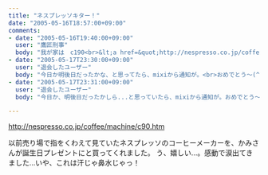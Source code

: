 ```yaml
---
title: "ネスプレッソキター！"
date: "2005-05-16T18:57:00+09:00"
comments:
- date: "2005-05-16T19:40:00+09:00"
  user: "鷹匠刑事"
  body: "我が家は　c190<br>&lt;a href=&quot;http://nespresso.co.jp/coffee/machine/c190.htm&quot; target=&quot;_blank&quot; rel=&quot;nofollow&quot;&gt;http://&lt;wbr/&gt;nespres&lt;wbr/&gt;so.co.j&lt;wbr/&gt;p/coffe&lt;wbr/&gt;e/machi&lt;wbr/&gt;ne/c190&lt;wbr/&gt;.htm&lt;/a&gt;<br>本体色：イエロー です。"
- date: "2005-05-17T23:30:00+09:00"
  user: "退会したユーザー"
  body: "今日か明後日だったかな、と思ってたら、mixiから通知が。<br>おめでとう～(^^)"
- date: "2005-05-17T23:31:00+09:00"
  user: "退会したユーザー"
  body: "今日か、明後日だったかしら...と思っていたら、mixiから通知が。おめでとう～(^^)"

---
```


<div class="diaryPhoto"><a href="/images/mixi/2005/17685871_199.jpg" data-lightbox="52"><img src="/images/mixi/2005/.thumbnail/17685871_199.jpg.jpg" alt="" /></a></div>
<a href="http://nespresso.co.jp/coffee/machine/c90.htm" rel="nofollow" target="_blank">http://<wbr />nespres<wbr />so.co.j<wbr />p/coffe<wbr />e/machi<wbr />ne/c90.<wbr />htm</a>

以前売り場で指をくわえて見ていたネスプレッソのコーヒーメーカーを、かみさんが誕生日プレゼントにと買ってくれました。
う、嬉しい...。感動で涙出てきました...いや、これは汗じゃ鼻水じゃっ！
